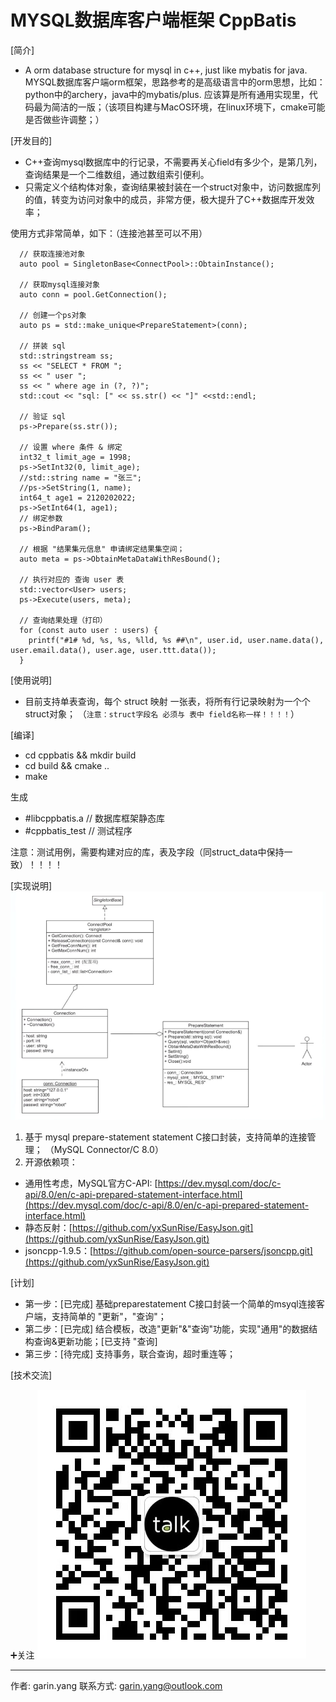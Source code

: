 <!--
 * @Author: garin.yang garin.yang@outlook.com
 * @Date: 2023-04-15 21:27:28
 * @LastEditors: garin.yang garin.yang@outlook.com
 * @LastEditTime: 2023-04-15 22:59:50
 * @FilePath: /cppbatis/README.md
 * @Description: 
-->

# MYSQL数据库客户端框架 CppBatis 

[简介]
- A orm database structure for mysql in c++, just like mybatis for java.
MYSQL数据库客户端orm框架，思路参考的是高级语言中的orm思想，比如：python中的archery，java中的mybatis/plus.
应该算是所有通用实现里，代码最为简洁的一版；（该项目构建与MacOS环境，在linux环境下，cmake可能是否做些许调整；）

[开发目的]
- C++查询mysql数据库中的行记录，不需要再关心field有多少个，是第几列，查询结果是一个二维数组，通过数组索引便利。
- 只需定义个结构体对象，查询结果被封装在一个struct对象中，访问数据库列的值，转变为访问对象中的成员，非常方便，极大提升了C++数据库开发效率；

使用方式非常简单，如下：（连接池甚至可以不用）

```
  // 获取连接池对象
  auto pool = SingletonBase<ConnectPool>::ObtainInstance();

  // 获取mysql连接对象
  auto conn = pool.GetConnection();

  // 创建一个ps对象
  auto ps = std::make_unique<PrepareStatement>(conn);

  // 拼装 sql
  std::stringstream ss;
  ss << "SELECT * FROM ";
  ss << " user ";
  ss << " where age in (?, ?)";
  std::cout << "sql: [" << ss.str() << "]" <<std::endl;

  // 验证 sql
  ps->Prepare(ss.str());

  // 设置 where 条件 & 绑定
  int32_t limit_age = 1998;
  ps->SetInt32(0, limit_age);
  //std::string name = "张三";
  //ps->SetString(1, name);
  int64_t age1 = 2120202022;
  ps->SetInt64(1, age1);
  // 绑定参数
  ps->BindParam();

  // 根据 "结果集元信息" 申请绑定结果集空间；
  auto meta = ps->ObtainMetaDataWithResBound();

  // 执行对应的 查询 user 表
  std::vector<User> users;
  ps->Execute(users, meta);

  // 查询结果处理（打印）
  for (const auto user : users) {
    printf("#1# %d, %s, %s, %lld, %s ##\n", user.id, user.name.data(), user.email.data(), user.age, user.ttt.data());
  }
```

[使用说明]
- 目前支持单表查询，每个 struct 映射 一张表，将所有行记录映射为一个个struct对象；
（`注意：struct字段名 必须与 表中 field名称一样！！！！`）

[编译]
- cd cppbatis && mkdir build
- cd build && cmake ..
- make

生成
- #libcppbatis.a // 数据库框架静态库
- #cppbatis_test // 测试程序

注意：测试用例，需要构建对应的库，表及字段（同struct_data中保持一致）！！！！

[实现说明]
![img.png](img.png)
1. 基于 mysql prepare-statement statement C接口封装，支持简单的连接管理； （MySQL Connector/C 8.0）
2. 开源依赖项：
- 通用性考虑，MySQL官方C-API: [https://dev.mysql.com/doc/c-api/8.0/en/c-api-prepared-statement-interface.html](https://dev.mysql.com/doc/c-api/8.0/en/c-api-prepared-statement-interface.html)
- 静态反射：[https://github.com/yxSunRise/EasyJson.git](https://github.com/yxSunRise/EasyJson.git)
- jsoncpp-1.9.5：[https://github.com/open-source-parsers/jsoncpp.git](https://github.com/yxSunRise/EasyJson.git)

[计划]
* 第一步：[已完成] 基础preparestatement C接口封装一个简单的msyql连接客户端，支持简单的 "更新"，"查询"；
* 第二步：[已完成] 结合模板，改造"更新"&"查询"功能，实现"通用"的数据结构查询&更新功能；[已支持 "查询]
* 第三步：[待完成] 支持事务，联合查询，超时重连等；


[技术交流]

➕关注
![公众号](公众号.jpg)


---
作者: garin.yang
联系方式: garin.yang@outlook.com


